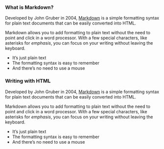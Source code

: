 ### What is Markdown?

Developed by John Gruber in 2004, [Markdown](https://daringfireball.net/projects/markdown/) is a simple formatting syntax for plain text documents that can be easily converted into HTML.     

Markdown allows you to add formatting to plain text without the need to point and click in a word processor. With a few special characters, like asterisks for *emphasis*, you can focus on your writing without leaving the keyboard.

- It’s just plain text
- The formatting syntax is easy to remember
- And there’s no need to use a mouse

<html><head>
  <title>Page Title</title>
  </head>
  <body>
  <h3>Writing with HTML</h3><p>Developed by John Gruber in 2004, <a href="https://daringfireball.net/projects/markdown/">Markdown</a> is a simple formatting syntax for plain text documents that can be easily converted into HTML.</p>
  <p>Markdown allows you to add formatting to plain text without the need to point and click in a word processor. With a few special characters, like asterisks for <em>emphasis</em>, you can focus on your writing without leaving the keyboard.</p>
  <ul>
  <li>It’s just plain text</li>
  <li>The formatting syntax is easy to remember</li>
  <li>And there’s no need to use a mouse</li>
  </ul>
  </body></html>